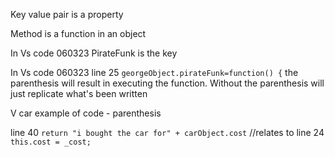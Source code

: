 

Key value pair is a property   

Method is a function in an object   

In Vs code 060323 PirateFunk is the key   

In Vs code 060323 line 25 `georgeObject.pirateFunk=function() {` the parenthesis will result in executing the function.  Without the parenthesis will just replicate what's been written    

V car example of code - parenthesis

line 40 `return "i bought the car for" + carObject.cost`  //relates to line 24 `this.cost = _cost;`   


